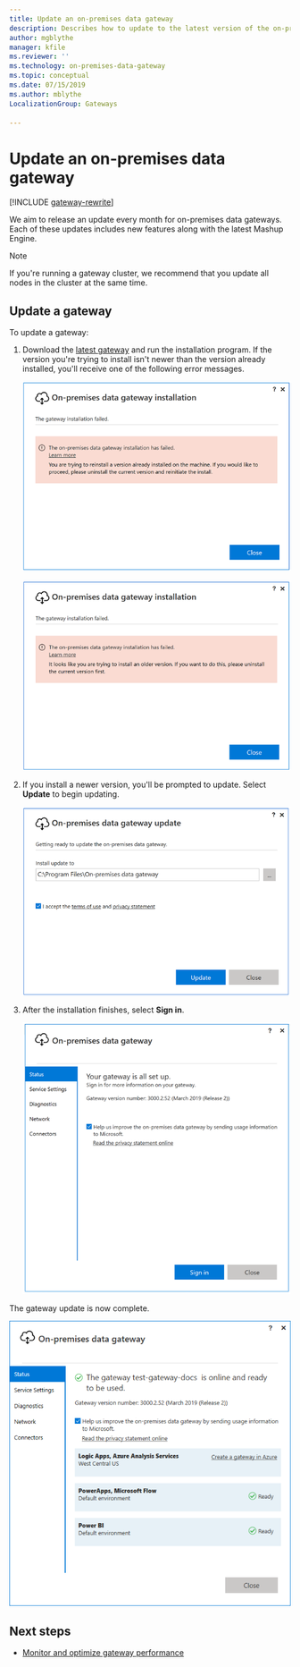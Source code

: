 ```yaml
---
title: Update an on-premises data gateway
description: Describes how to update to the latest version of the on-premises data gateway.
author: mgblythe
manager: kfile
ms.reviewer: ''
ms.technology: on-premises-data-gateway
ms.topic: conceptual
ms.date: 07/15/2019
ms.author: mblythe
LocalizationGroup: Gateways

---
```


# Update an on-premises data gateway

[!INCLUDE [gateway-rewrite](../includes/gateway-rewrite.md)]

We aim to release an update every month for on-premises data gateways. Each of these updates includes new features along with the latest Mashup Engine.

> [!NOTE]
> If you're running a gateway cluster, we recommend that you update all nodes in the cluster at the same time.

## Update a gateway

To update a gateway:

1. Download the [latest gateway](https://go.microsoft.com/fwlink/?LinkId=820925&clcid=0x409) and run the installation program. If the version you're trying to install isn't newer than the version already installed, you'll receive one of the following error messages.

   ![The update version is the same as the installed version](media/service-gateway-update/gateway-same-version.png)

   ![The update version is older than the installed version](media/service-gateway-update/gateway-old-version.png)

1. If you install a newer version, you'll be prompted to update. Select **Update** to begin updating.

   ![Getting ready to update](media/service-gateway-update/update-getting-ready.png)

1. After the installation finishes, select **Sign in**.

   ![Gateway update sign-in](media/service-gateway-update/gateway-update-signin.png)

The gateway update is now complete.

![The gateway update is complete](media/service-gateway-update/gateway-update-complete.png)

## Next steps

* [Monitor and optimize gateway performance](service-gateway-performance.md)
